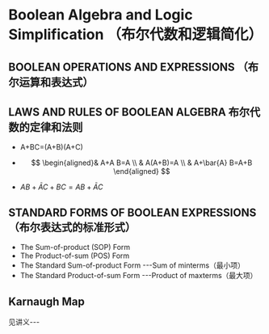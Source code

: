 # Boolean Algebra and Logic Simplification （布尔代数和逻辑简化）

## BOOLEAN OPERATIONS AND EXPRESSIONS （布尔运算和表达式）

## LAWS AND RULES OF BOOLEAN ALGEBRA 布尔代数的定律和法则

- A+BC=(A+B)(A+C)

- 
  $$
  \begin{aligned}& A+A B=A \\
  & A(A+B)=A \\
  & A+\bar{A} B=A+B 
  \end{aligned}
  $$
  
- $A B+\bar{A} C+B C=A B+\bar{A} C$

## STANDARD FORMS OF BOOLEAN EXPRESSIONS（布尔表达式的标准形式）

- The Sum-of-product (SOP) Form 
- The Product-of-sum (POS) Form 
- The Standard Sum-of-product Form ---Sum of minterms（最小项） 
- The Standard Product-of-sum Form ---Product of maxterms（最大项）

## Karnaugh Map

见讲义---
